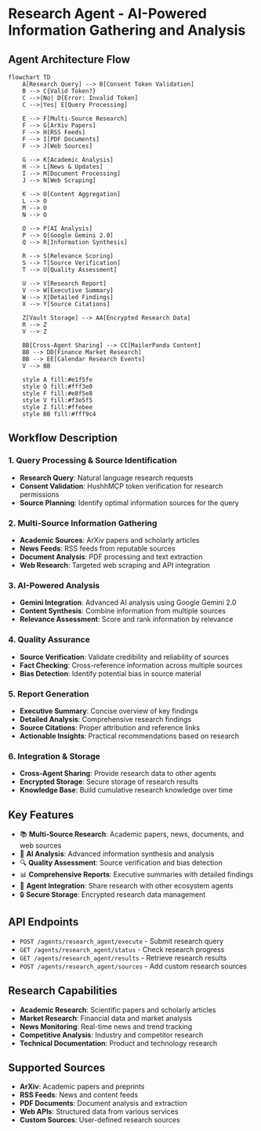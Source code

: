 # Research Agent - AI-Powered Information Gathering and Analysis

## Agent Architecture Flow

```mermaid
flowchart TD
    A[Research Query] --> B[Consent Token Validation]
    B --> C{Valid Token?}
    C -->|No| D[Error: Invalid Token]
    C -->|Yes| E[Query Processing]
    
    E --> F[Multi-Source Research]
    F --> G[ArXiv Papers]
    F --> H[RSS Feeds]
    F --> I[PDF Documents]
    F --> J[Web Sources]
    
    G --> K[Academic Analysis]
    H --> L[News & Updates]
    I --> M[Document Processing]
    J --> N[Web Scraping]
    
    K --> O[Content Aggregation]
    L --> O
    M --> O
    N --> O
    
    O --> P[AI Analysis]
    P --> Q[Google Gemini 2.0]
    Q --> R[Information Synthesis]
    
    R --> S[Relevance Scoring]
    S --> T[Source Verification]
    T --> U[Quality Assessment]
    
    U --> V[Research Report]
    V --> W[Executive Summary]
    W --> X[Detailed Findings]
    X --> Y[Source Citations]
    
    Z[Vault Storage] --> AA[Encrypted Research Data]
    R --> Z
    V --> Z
    
    BB[Cross-Agent Sharing] --> CC[MailerPanda Content]
    BB --> DD[Finance Market Research]
    BB --> EE[Calendar Research Events]
    V --> BB
    
    style A fill:#e1f5fe
    style Q fill:#fff3e0
    style F fill:#e8f5e8
    style V fill:#f3e5f5
    style Z fill:#ffebee
    style BB fill:#fff9c4
```

## Workflow Description

### 1. Query Processing & Source Identification
- **Research Query**: Natural language research requests
- **Consent Validation**: HushhMCP token verification for research permissions
- **Source Planning**: Identify optimal information sources for the query

### 2. Multi-Source Information Gathering
- **Academic Sources**: ArXiv papers and scholarly articles
- **News Feeds**: RSS feeds from reputable sources
- **Document Analysis**: PDF processing and text extraction
- **Web Research**: Targeted web scraping and API integration

### 3. AI-Powered Analysis
- **Gemini Integration**: Advanced AI analysis using Google Gemini 2.0
- **Content Synthesis**: Combine information from multiple sources
- **Relevance Assessment**: Score and rank information by relevance

### 4. Quality Assurance
- **Source Verification**: Validate credibility and reliability of sources
- **Fact Checking**: Cross-reference information across multiple sources
- **Bias Detection**: Identify potential bias in source material

### 5. Report Generation
- **Executive Summary**: Concise overview of key findings
- **Detailed Analysis**: Comprehensive research findings
- **Source Citations**: Proper attribution and reference links
- **Actionable Insights**: Practical recommendations based on research

### 6. Integration & Storage
- **Cross-Agent Sharing**: Provide research data to other agents
- **Encrypted Storage**: Secure storage of research results
- **Knowledge Base**: Build cumulative research knowledge over time

## Key Features
- 📚 **Multi-Source Research**: Academic papers, news, documents, and web sources
- 🤖 **AI Analysis**: Advanced information synthesis and analysis
- 🔍 **Quality Assessment**: Source verification and bias detection
- 📊 **Comprehensive Reports**: Executive summaries with detailed findings
- 🔗 **Agent Integration**: Share research with other ecosystem agents
- 🔒 **Secure Storage**: Encrypted research data management

## API Endpoints
- `POST /agents/research_agent/execute` - Submit research query
- `GET /agents/research_agent/status` - Check research progress
- `GET /agents/research_agent/results` - Retrieve research results
- `POST /agents/research_agent/sources` - Add custom research sources

## Research Capabilities
- **Academic Research**: Scientific papers and scholarly articles
- **Market Research**: Financial data and market analysis
- **News Monitoring**: Real-time news and trend tracking
- **Competitive Analysis**: Industry and competitor research
- **Technical Documentation**: Product and technology research

## Supported Sources
- **ArXiv**: Academic papers and preprints
- **RSS Feeds**: News and content feeds
- **PDF Documents**: Document analysis and extraction
- **Web APIs**: Structured data from various services
- **Custom Sources**: User-defined research sources
